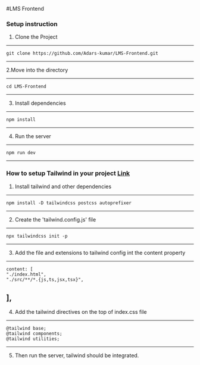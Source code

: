 #LMS Frontend

### Setup instruction

1. Clone the Project

-----
    git clone https://github.com/Adars-kumar/LMS-Frontend.git
-----

2.Move into the directory

-----
    cd LMS-Frontend
-----

3. Install dependencies

-----
    npm install
-----

4. Run the server

-----
    npm run dev
-----


### How to setup Tailwind in your project [Link](https://tailwindcss.com/docs/guides/vite)

1. Install tailwind and other dependencies
-----
    npm install -D tailwindcss postcss autoprefixer
-----

2. Create the 'tailwind.config.js' file
-----
    npx tailwindcss init -p
-----

3. Add the file and extensions to tailwind config int the content property
-----
    content: [
    "./index.html",
    "./src/**/*.{js,ts,jsx,tsx}",
  ],
-----

4. Add the tailwind directives on the top of index.css file
-----
    @tailwind base;
    @tailwind components;
    @tailwind utilities;
-----

5. Then run the server, tailwind should be integrated.